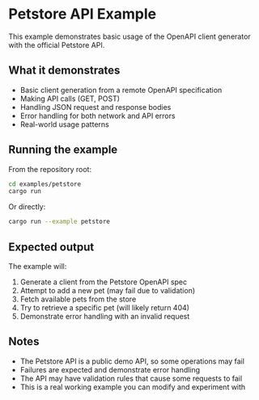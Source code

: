 # Petstore API Example

This example demonstrates basic usage of the OpenAPI client generator with the
official Petstore API.

## What it demonstrates

- Basic client generation from a remote OpenAPI specification
- Making API calls (GET, POST)
- Handling JSON request and response bodies
- Error handling for both network and API errors
- Real-world usage patterns

## Running the example

From the repository root:

```bash
cd examples/petstore
cargo run
```

Or directly:

```bash
cargo run --example petstore
```

## Expected output

The example will:

1. Generate a client from the Petstore OpenAPI spec
2. Attempt to add a new pet (may fail due to validation)
3. Fetch available pets from the store
4. Try to retrieve a specific pet (will likely return 404)
5. Demonstrate error handling with an invalid request

## Notes

- The Petstore API is a public demo API, so some operations may fail
- Failures are expected and demonstrate error handling
- The API may have validation rules that cause some requests to fail
- This is a real working example you can modify and experiment with
